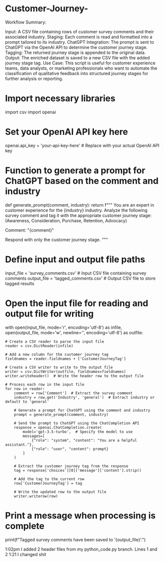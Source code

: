 # Customer-Journey-
Workflow Summary:

Input: A CSV file containing rows of customer survey comments and their associated industry.
Staging: Each comment is read and formatted into a prompt tailored to its industry.
ChatGPT Integration: The prompt is sent to ChatGPT via the OpenAI API to determine the customer journey stage.
Tagging: The returned journey stage is appended to the original data.
Output: The enriched dataset is saved to a new CSV file with the added journey stage tag.
Use Case:
This script is useful for customer experience teams, data analysts, or marketing professionals who want to automate the classification of qualitative feedback into structured journey stages for further analysis or reporting.

# Import necessary libraries
import csv
import openai

# Set your OpenAI API key here
openai.api_key = 'your-api-key-here'  # Replace with your actual OpenAI API key

# Function to generate a prompt for ChatGPT based on the comment and industry
def generate_prompt(comment, industry):
    return f"""
You are an expert in customer experience for the {industry} industry.
Analyze the following survey comment and tag it with the appropriate customer journey stage:
(Awareness, Consideration, Purchase, Retention, Advocacy)

Comment: "{comment}"

Respond with only the customer journey stage.
"""

# Define input and output file paths
input_file = 'survey_comments.csv'       # Input CSV file containing survey comments
output_file = 'tagged_comments.csv'      # Output CSV file to store tagged results

# Open the input file for reading and output file for writing
with open(input_file, mode='r', encoding='utf-8') as infile, \
     open(output_file, mode='w', newline='', encoding='utf-8') as outfile:

    # Create a CSV reader to parse the input file
    reader = csv.DictReader(infile)

    # Add a new column for the customer journey tag
    fieldnames = reader.fieldnames + ['CustomerJourneyTag']

    # Create a CSV writer to write to the output file
    writer = csv.DictWriter(outfile, fieldnames=fieldnames)
    writer.writeheader()  # Write the header row to the output file

    # Process each row in the input file
    for row in reader:
        comment = row['Comment']  # Extract the survey comment
        industry = row.get('Industry', 'general')  # Extract industry or default to 'general'

        # Generate a prompt for ChatGPT using the comment and industry
        prompt = generate_prompt(comment, industry)

        # Send the prompt to ChatGPT using the ChatCompletion API
        response = openai.ChatCompletion.create(
            model='gpt-3.5-turbo',  # Specify the model to use
            messages=[
                {"role": "system", "content": "You are a helpful assistant."},
                {"role": "user", "content": prompt}
            ]
        )

        # Extract the customer journey tag from the response
        tag = response['choices'][0]['message']['content'].strip()

        # Add the tag to the current row
        row['CustomerJourneyTag'] = tag

        # Write the updated row to the output file
        writer.writerow(row)

# Print a message when processing is complete
print(f"Tagged survey comments have been saved to '{output_file}'.")


1:02pm  I added 2 header files from my python_code.py branch.  Lines 1 and 2
1:21 I changed shit
